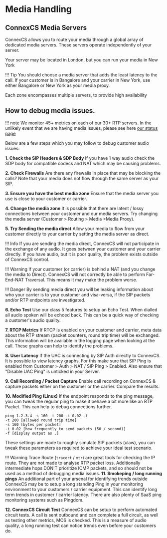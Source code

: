 # Media Handling

## ConnexCS Media Servers

ConnexCS allows you to route your media through a global array of dedicated media servers. These servers operate independently of your server.

Your server may be located in London, but you can run your media in New York

!!! Tip
    You should choose a media server that adds the least latency to the call.
	If your customer is in Bangalore and your carrier in New York, use either Bangalore or New York as your media proxy.

Each zone encompasses multiple servers, to provide high availability

## How to debug media issues.

!!! note
    We monitor 45+ metrics on each of our 30+ RTP servers. In the unlikely event that we are having media issues, please see here [our status page](https://status.connexcs.com/)
	
Below are a few steps which you may follow to debug customer audio issues:

**1. Check the SIP Headers & SDP Body**
	If you have 1 way audio check the SDP body for compatible codecs and NAT which may be causing problems.
	
**2. Check Firewalls**
	Are there any firewalls in place that may be blocking the calls? Note that your media does not flow through the same server as your SIP.
	
**3. Ensure you have the best media zone**
	Ensure that the media server you use is close to your customer or carrier.

**4. Change the media zone**
	It is possible that there are latent / lossy connections between your customer and our media servers. Try changing the media server (Customer > Routing > Media >Media Proxy).

**5. Try Sending the media direct**
	Allow your media to flow from your customer directly to your carrier by setting the media server as direct.

!!! Info
	If you are sending the media direct, ConnexCS will not participate in the exchange of any audio. It goes between your customer and your carrier directly. If you have audio, but it is poor quality, the problem exists outside of ConnexCS control.

!!! Warning
    If your customer (or carrier) is behind a NAT (and you change the media to Direct). ConnexCS will not correctly be able to perform Far-End-NAT Traversal. This means it may make the problem worse.

!!! Danger
	By sending media direct you will be leaking information about who your carrier is to your customer and visa-versa, if the SIP packets and/or RTP endpoints are investigated.

**6. Echo Test**
	Use our class 5 features to setup an Echo Test. When dialled all audio spoken will be echoed back. This can be a quick way of checking a customer's audio quality.

**7. RTCP Metrics**
	If RTCP is enabled on your customer and carrier, meta data about the RTP stream (packet counters, round trip time) will be exchanged. This information will be available in the logging page when looking at the call. These graphs can help to identify the problems.

**8. User Latency**
	If the UAC is connecting by SIP Auth directly to ConnexCS. It is possible to view latency graphs. For this make sure that SIP Ping is enabled from Customer > Auth > NAT / SIP Ping > Enabled. Also ensure that "Disable UAC Ping" is unticked in your Server.

**9. Call Recording / Packet Capture**
	Enable call recording on ConnexCS & capture packets either on the customer or the carrier. Compare the results.

**10. Modified Ping (Linux)**
	If the endpoint responds to the ping message, you can tweak the regular ping to make it behave a bit more like an RTP Packet. This can help to debug connections further.

```
ping 1.2.3.4 -s 160 -t 200 -i 0.02 -f
-t 200 [allowed round trip time]
-s 160 [bytes per packet]
-i 0.02 [how frequently to send packets (50 / second)]
-f [display output as .]
```
These settings are made to roughly simulate SIP packets (ulaw), you can tweak these parameters as required to achieve your ideal test scenario.

!!! Warning
    Trace Route (`tracert` / `mtr`) are great tools for checking the IP route. They are not made to analyse RTP packet loss. Additionally intermediate hops DON'T prioritize ICMP packets, and so should not be used as a method of debugging media issues.
**11. Smokeping / long running pings**
An additional part of your arsenal for identifying trends outside ConnexCS may be to setup a long standing Ping in your monitoring environment to your customers / carrier equipment. This can identify long term trends in customer / carrier latency. There are also plenty of SaaS ping monitoring systems such as Pingdom.

**12. ConnexCS Circuit Test**
	ConnexCS can be setup to perform automated circuit tests. A call is sent outbound and can complete a full circuit, as well as testing other metrics, MOS is checked. This is a measure of audio quality, a long running test can notice trends even before your customers do.
